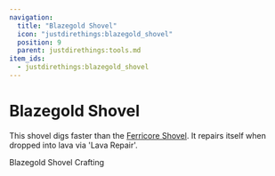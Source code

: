 ```yaml
---
navigation:
  title: "Blazegold Shovel"
  icon: "justdirethings:blazegold_shovel"
  position: 9
  parent: justdirethings:tools.md
item_ids:
  - justdirethings:blazegold_shovel
---
```


# Blazegold Shovel

This shovel digs faster than the [Ferricore Shovel](./tool_ferricore_shovel.md). It repairs itself when dropped into lava via 'Lava Repair'.

Blazegold Shovel Crafting

<Recipe id="justdirethings:blazegold_shovel" />

